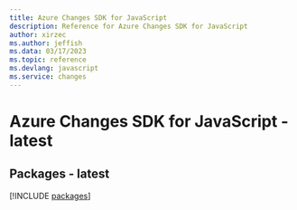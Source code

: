 ```yaml
---
title: Azure Changes SDK for JavaScript
description: Reference for Azure Changes SDK for JavaScript
author: xirzec
ms.author: jeffish
ms.data: 03/17/2023
ms.topic: reference
ms.devlang: javascript
ms.service: changes
---
```

# Azure Changes SDK for JavaScript - latest
## Packages - latest
[!INCLUDE [packages](changes-index.md)]